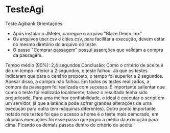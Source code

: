 # TesteAgi
Teste Agibank
Orientações
- Após instalar o JMeter, carregue o arquivo "Blaze Demo.jmx"
- Os arquivos user.csv e cities.csv, para facilitar a execução, devem estar no mesmo diretório do arquivo do teste.
- O passo "Comprar passagem" possui asserções que validam a compra da passagem.

Tempo médio (90%): 2,4 segundos
Conclusão: 
Como o critério de aceite é de um tempo inferior a 2 segundos, o teste falhou. Já que os testes indicaram que para o cenário proposto, o tempo foi superior a 2 segundos. 
Apesar disso, a compra não falhou. Em todos os testes realizados, a compra da passagem foi realizada com sucesso. É importante salientar que como o teste foi realizado localmente, talvez o resultado tenha sido prejudicado. Para uma melhor confiabilidade, o ideal é executar o script em um servidor, já que a latência pode sofrer grandes alterações de uma execução para outra (em máquinas diferentes).
Outro ponto importante notado nos testes foi que o acesso a home é o teste mais demorado, em algumas execuções foi esse passo que jogou a média da execução para cima. Ficando os demais passos dentro do critério de aceite.
